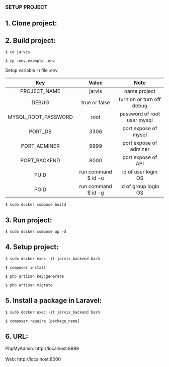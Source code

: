 ### SETUP PROJECT 

## 1. Clone project:

## 2. Build project: 
   
``$ cd jarvis``

``$ cp .env.example .env``

Setup variable in file .env

|          Key          |        Value         |             Note              |
|:---------------------:|:--------------------:|:----------------------------:|
|     PROJECT_NAME      |        jarvis         |         name project        |
|         DEBUG         |    true or false     |   turn on or turn off debug  |
|  MYSQL_ROOT_PASSWORD  |         root         |  password of root user mysql |
|        PORT_DB        |         3306         |     port expose of mysql     |
|     PORT_ADMINER      |         9999         |    port expose of adminer    |
|     PORT_BACKEND      |         8000         |      port expose of API      |
|         PUID          | run command $ id -u  |      id of user login OS     |
|         PGID          | run command $ id -g  |     id of group login OS     |



``$ sudo docker compose build``

## 3. Run project: 
   
``$ sudo docker compose up -d``

## 4. Setup project:
``$ sudo docker exec -it jarvis_backend bash``

``$ composer install``

``$ php artisan key:generate``

``$ php artisan migrate``

## 5. Install a package in Laravel:
``$ sudo docker exec -it jarvis_backend bash``

``$ composer require [package_name]``

## 6. URL:

PhpMyAdmin: http://localhost:9999
<br>   
Web: http://localhost:8000